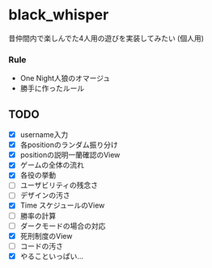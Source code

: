 # black_whisper
昔仲間内で楽しんでた4人用の遊びを実装してみたい
(個人用)

### Rule
- One Night人狼のオマージュ
- 勝手に作ったルール


## TODO
- [x] username入力
- [x] 各positionのランダム振り分け
- [x] positionの説明一蘭確認のView
- [x] ゲームの全体の流れ
- [x] 各役の挙動
- [ ] ユーザビリティの残念さ
- [ ] デザインの汚さ
- [x] Time スケジュールのView
- [ ] 勝率の計算
- [ ] ダークモードの場合の対応
- [x] 死刑制度のView
- [ ] コードの汚さ
- [x] やることいっぱい...
